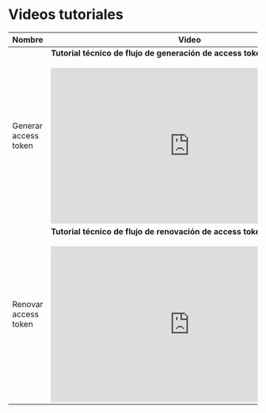 # Videos tutoriales

|Nombre|Video| 
|---|---|
|Generar access token | **Tutorial técnico de flujo de generación de access token** </br> <br/> <iframe width="560" height="315" src="https://www.youtube.com/embed/WWcGuv74vbs" title="YouTube video player" frameborder="0" allow="accelerometer; autoplay; clipboard-write; encrypted-media; gyroscope; picture-in-picture" allowfullscreen></iframe> |
|Renovar access token| **Tutorial técnico de flujo de renovación de access token** </br> <br/> <iframe width="560" height="315" src="https://www.youtube.com/embed/9hrYgiSV90c" title="YouTube video player" frameborder="0" allow="accelerometer; autoplay; clipboard-write; encrypted-media; gyroscope; picture-in-picture" allowfullscreen></iframe>|